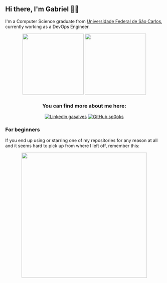 ## Hi there, I'm Gabriel 🙋‍♂️

I'm a Computer Science graduate from [Universidade Federal de São Carlos](https://www2.ufscar.br), currently working as a DevOps Engineer.

<div align="center">
  <img src="https://github-readme-stats.vercel.app/api?username=sp0oks&show_icons=true&theme=tokyonight&include_all_commits=true&count_private=true)](https://github.com/sp0oks" height=195>
  <img src="https://github-readme-stats.vercel.app/api/top-langs/?username=sp0oks&show_icons=true&theme=tokyonight&include_all_commits=true&count_private=true&hide=java,systemverilog&layout=compact" height=195>
</div>

<div align="center" markdown="1">
  <h3> You can find more about me here: </h3>

[![Linkedin gasalves](https://img.shields.io/badge/-gasalves-blue?style=flat-square&logo=Linkedin&logoColor=white&link=https://www.linkedin.com/in/gasalves/)](https://www.linkedin.com/in/gasalves/)
[![GitHub sp0oks](https://img.shields.io/github/followers/sp0oks?label=follow&style=social)](https://github.com/sp0oks)
</div>

### For beginners
If you end up using or starring one of my repositories for any reason at all and it seems hard to pick up from where I left off, remember this:

<div align="center">
  <img src="https://media.giphy.com/media/xT5LMMoEYSUrokM89O/giphy.gif" width=400>
</div>
